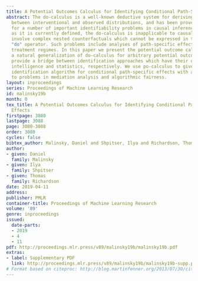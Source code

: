 ```yaml
---
title: A Potential Outcomes Calculus for Identifying Conditional Path-Specific Effects
abstract: The do-calculus is a well-known deductive system for deriving connections
  between interventional and observed distributions, and has been proven complete
  for a number of important identifiability problems in causal inference. Nevertheless,
  as it is currently defined, the do-calculus is inapplicable to causal problems that
  involve complex nested counterfactuals which cannot be expressed in terms of the
  "do" operator. Such problems include analyses of path-specific effects and dynamic
  treatment regimes. In this paper we present the potential outcome calculus (po-calculus),
  a natural generalization of do-calculus for arbitrary potential outcomes. We thereby
  provide a bridge between identification approaches which have their origins in artificial
  intelligence and statistics, respectively. We use po-calculus to give a complete
  identification algorithm for conditional path-specific effects with applications
  to problems in mediation analysis and algorithmic fairness.
layout: inproceedings
series: Proceedings of Machine Learning Research
id: malinsky19b
month: 0
tex_title: A Potential Outcomes Calculus for Identifying Conditional Path-Specific
  Effects
firstpage: 3080
lastpage: 3088
page: 3080-3088
order: 3080
cycles: false
bibtex_author: Malinsky, Daniel and Shpitser, Ilya and Richardson, Thomas
author:
- given: Daniel
  family: Malinsky
- given: Ilya
  family: Shpitser
- given: Thomas
  family: Richardson
date: 2019-04-11
address: 
publisher: PMLR
container-title: Proceedings of Machine Learning Research
volume: '89'
genre: inproceedings
issued:
  date-parts:
  - 2019
  - 4
  - 11
pdf: http://proceedings.mlr.press/v89/malinsky19b/malinsky19b.pdf
extras:
- label: Supplementary PDF
  link: http://proceedings.mlr.press/v89/malinsky19b/malinsky19b-supp.pdf
# Format based on citeproc: http://blog.martinfenner.org/2013/07/30/citeproc-yaml-for-bibliographies/
---
```

